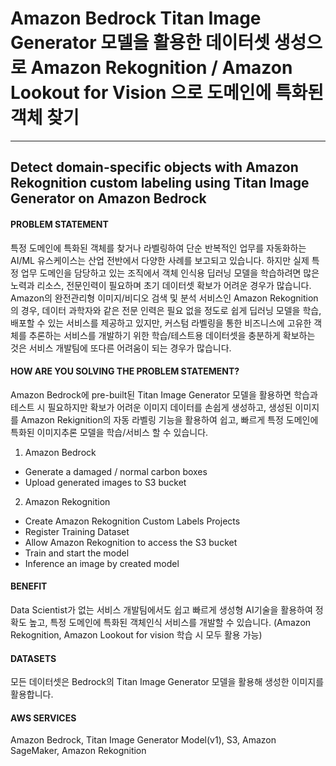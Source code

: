 # Amazon Bedrock Titan Image Generator 모델을 활용한 데이터셋 생성으로 Amazon Rekognition / Amazon Lookout for Vision 으로 도메인에 특화된 객체 찾기

---



## Detect domain-specific objects with Amazon Rekognition custom labeling using Titan Image Generator on Amazon Bedrock

 
#### PROBLEM STATEMENT
특정 도메인에 특화된 객체를 찾거나 라벨링하여 단순 반복적인 업무를 자동화하는 AI/ML 유스케이스는 산업 전반에서 다양한 사례를 보고되고 있습니다. 하지만 실제 특정 업무 도메인을 담당하고 있는 조직에서 객체 인식용 딥러닝 모델을 학습하려면 많은 노력과 리소스, 전문인력이 필요하며 초기 데이터셋 확보가 어려운 경우가 많습니다. 
Amazon의 완전관리형 이미지/비디오 검색 및 분석 서비스인 Amazon Rekognition의 경우, 데이터 과학자와 같은 전문 인력은 필요 없을 정도로 쉽게 딥러닝 모델을 학습, 배포할 수 있는 서비스를 제공하고 있지만, 커스텀 라벨링을 통한 비즈니스에 고유한 객체를 추론하는 서비스를 개발하기 위한 학습/테스트용 데이터셋을 충분하게 확보하는 것은 서비스 개발팀에 또다른 어려움이 되는 경우가 많습니다. 

 
#### HOW ARE YOU SOLVING THE PROBLEM STATEMENT?
Amazon Bedrock에 pre-built된 Titan Image Generator 모델을 활용하면 학습과 테스트 시 필요하지만 확보가 어려운 이미지 데이터를 손쉽게 생성하고, 생성된 이미지를 Amazon Rekignition의 자동 라벨링 기능을 활용하여 쉽고, 빠르게 특정 도메인에 특화된 이미지추론 모델을 학습/서비스 할 수 있습니다. 

1. Amazon Bedrock
 - Generate a damaged / normal carbon boxes
 - Upload generated images to S3 bucket
2. Amazon Rekognition
 - Create Amazon Rekognition Custom Labels Projects
 - Register Training Dataset
 - Allow Amazon Rekognition to access the S3 bucket
 - Train and start the model
 - Inference an image by created model
 
#### BENEFIT
Data Scientist가 없는 서비스 개발팀에서도 쉽고 빠르게 생성형 AI기술을 활용하여 정확도 높고, 특정 도메인에 특화된 객체인식 서비스를 개발할 수 있습니다.  (Amazon Rekognition, Amazon Lookout for vision 학습 시 모두 활용 가능) 

 
#### DATASETS
모든 데이터셋은 Bedrock의 Titan Image Generator 모델을 활용해 생성한 이미지를 활용합니다. 

 
#### AWS SERVICES
Amazon Bedrock, Titan Image Generator Model(v1), S3, Amazon SageMaker, Amazon Rekognition
 
